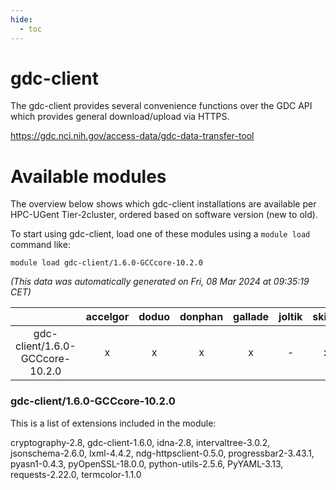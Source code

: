 ```yaml
---
hide:
  - toc
---
```


gdc-client
==========


The gdc-client provides several convenience functions over the GDC API which provides general download/upload via HTTPS.

https://gdc.nci.nih.gov/access-data/gdc-data-transfer-tool
# Available modules


The overview below shows which gdc-client installations are available per HPC-UGent Tier-2cluster, ordered based on software version (new to old).

To start using gdc-client, load one of these modules using a `module load` command like:

```shell
module load gdc-client/1.6.0-GCCcore-10.2.0
```

*(This data was automatically generated on Fri, 08 Mar 2024 at 09:35:19 CET)*  

| |accelgor|doduo|donphan|gallade|joltik|skitty|
| :---: | :---: | :---: | :---: | :---: | :---: | :---: |
|gdc-client/1.6.0-GCCcore-10.2.0|x|x|x|x|-|x|


### gdc-client/1.6.0-GCCcore-10.2.0

This is a list of extensions included in the module:

cryptography-2.8, gdc-client-1.6.0, idna-2.8, intervaltree-3.0.2, jsonschema-2.6.0, lxml-4.4.2, ndg-httpsclient-0.5.0, progressbar2-3.43.1, pyasn1-0.4.3, pyOpenSSL-18.0.0, python-utils-2.5.6, PyYAML-3.13, requests-2.22.0, termcolor-1.1.0
